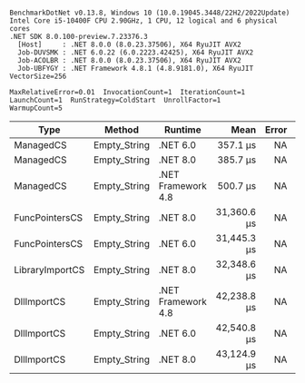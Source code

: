 ```

BenchmarkDotNet v0.13.8, Windows 10 (10.0.19045.3448/22H2/2022Update)
Intel Core i5-10400F CPU 2.90GHz, 1 CPU, 12 logical and 6 physical cores
.NET SDK 8.0.100-preview.7.23376.3
  [Host]     : .NET 8.0.0 (8.0.23.37506), X64 RyuJIT AVX2
  Job-DUVSMK : .NET 6.0.22 (6.0.2223.42425), X64 RyuJIT AVX2
  Job-ACOLBR : .NET 8.0.0 (8.0.23.37506), X64 RyuJIT AVX2
  Job-UBFYGY : .NET Framework 4.8.1 (4.8.9181.0), X64 RyuJIT VectorSize=256

MaxRelativeError=0.01  InvocationCount=1  IterationCount=1  
LaunchCount=1  RunStrategy=ColdStart  UnrollFactor=1  
WarmupCount=5  

```
| Type            | Method       | Runtime            | Mean        | Error | Median      | Min         | Max         | Allocated |
|---------------- |------------- |------------------- |------------:|------:|------------:|------------:|------------:|----------:|
| ManagedCS       | Empty_String | .NET 6.0           |    357.1 μs |    NA |    357.1 μs |    357.1 μs |    357.1 μs |     640 B |
| ManagedCS       | Empty_String | .NET 8.0           |    385.7 μs |    NA |    385.7 μs |    385.7 μs |    385.7 μs |     400 B |
| ManagedCS       | Empty_String | .NET Framework 4.8 |    500.7 μs |    NA |    500.7 μs |    500.7 μs |    500.7 μs |         - |
| FuncPointersCS  | Empty_String | .NET 8.0           | 31,360.6 μs |    NA | 31,360.6 μs | 31,360.6 μs | 31,360.6 μs |     448 B |
| FuncPointersCS  | Empty_String | .NET 6.0           | 31,445.3 μs |    NA | 31,445.3 μs | 31,445.3 μs | 31,445.3 μs |     688 B |
| LibraryImportCS | Empty_String | .NET 8.0           | 32,348.6 μs |    NA | 32,348.6 μs | 32,348.6 μs | 32,348.6 μs |     400 B |
| DllImportCS     | Empty_String | .NET Framework 4.8 | 42,238.8 μs |    NA | 42,238.8 μs | 42,238.8 μs | 42,238.8 μs |         - |
| DllImportCS     | Empty_String | .NET 6.0           | 42,540.8 μs |    NA | 42,540.8 μs | 42,540.8 μs | 42,540.8 μs |     640 B |
| DllImportCS     | Empty_String | .NET 8.0           | 43,124.9 μs |    NA | 43,124.9 μs | 43,124.9 μs | 43,124.9 μs |     400 B |

